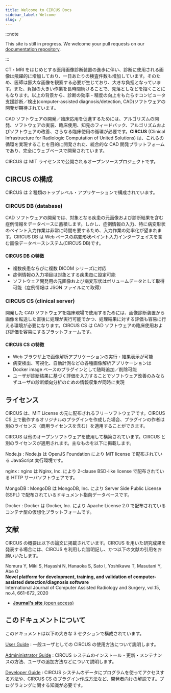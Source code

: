 ```yaml
---
title: Welcome to CIRCUS Docs
sidebar_label: Welcome
slug: /
---
```


:::note

This site is still in progress. We welcome your pull requests on our [documentation repository](https://github.com/utrad-ical/circus-docs).

:::

CT・MRI をはじめとする医用画像診断装置の進歩に伴い、診断に使用される画像は飛躍的に増加しており、一日あたりの検査件数も増加しています。そのため、医師は膨大な画像を観察する必要が生じており、大きな負担となっています。また、負担の大きい作業を長時間続けることで、見落としなどを招くことにもなります。以上の背景から、診断の効率・精度の向上をもたらすコンピュータ支援診断／検出(computer-assisted diagnosis/detection, CAD)ソフトウェアの開発が期待されています。

CAD ソフトウェアの開発／臨床応用を促進するためには、アルゴリズムの開発、ソフトウェアの実装、臨床使用、知見のフィードバック、アルゴリズムおよびソフトウェアの改善、さらなる臨床使用の循環が必要です。**CIRCUS** (Clinical Infrastructure for Radiologic Computation of United Solutions) は、これらの循環を実現することを目的に開発された、統合的な CAD 開発プラットフォームであり、完全にウェブベースで開発されています。

CIRCUS は MIT ライセンスで公開されるオープンソースプロジェクトです。

## CIRCUS の構成

CIRCUS は 2 種類のトップレベル・アプリケーションで構成されています。

### CIRCUS DB (database)

CAD ソフトウェアの開発では、対象となる疾患の元画像および診断結果を含む症例情報をデータベースに蓄積します。しかし、症例情報の入力、特に病変形状のペイント入力作業は非常に時間を要するため、入力作業の効率化が望まれます。CIRCUS DB は Web ベースの病変形状ペイント入力インターフェイスを含む画像データベースシステム(CIRCUS DB)です。

#### CIRCUS DB の特徴

- 複数疾患ならびに複数 DICOM シリーズに対応
- 症例情報の入力項目は対象とする疾患毎に設定可能
- ソフトウェア開発用の元画像および病変形状はボリュームデータとして取得可能（症例情報は JSON ファイルにて取得）

### CIRCUS CS (clinical server)

開発した CAD ソフトウェアを臨床現場で使用するためには、画像診断装置から画像を転送した直後に処理が実行可能でかつ、処理結果に対する評価も容易に行える環境が必要になります。CIRCUS CS は CAD ソフトウェアの臨床使用および評価を容易にするプラットフォームです。

#### CIRCUS CS の特徴

- Web ブラウザ上で画像解析アプリケーションの実行・結果表示が可能
- 病変検出、可視化、自動計測などの各種画像解析アプリケーションは Docker image ベースのプラグインとして随時追加／削除可能
- ユーザが診断結果に基づく評価を入力することでソフトウェア改善のみならずユーザの診断傾向分析のための情報収集が同時に実現

## ライセンス

CIRCUS は、MIT License の元に配布されるフリーソフトウェアです。CIRCUS CS 上で動作するオリジナルのプラグインを作成した場合、プラグインの作者は別のライセンス（商用ライセンスを含む）を適用することができます。

CIRCUS は他のオープンソフトウェアを使用して構築されています。CIRCUS と別のライセンスが適用されます。主なものを以下に掲載します。

Node.js
: Node.js は OpenJS Foundation により MIT license で配布されている JavaScript 実行環境です。

nginx
: nginx は Nginx, Inc. により 2-clause BSD-like license で配布されている HTTP サーバソフトウェアです。

MongoDB
: MongoDB は MongoDB, Inc. により Server Side Public License (SSPL) で配布されているドキュメント指向データベースです。

Docker
: Docker は Docker, Inc. により Apache License 2.0 で配布されているコンテナ型の仮想化プラットフォームです。

## 文献

CIRCUS の概要は以下の論文に掲載されています。CIRCUS を用いた研究成果を発表する場合には、CIRCUS を利用した旨明記し、かつ以下の文献の引用をお願いいたします。

Nomura Y, Miki S, Hayashi N, Hanaoka S, Sato I, Yoshikawa T, Masutani Y, Abe O<br />
**Novel platform for development, training, and validation of computer-assisted detection/diagnosis software**<br />
International Journal of Computer Assisted Radiology and Surgery, vol.15, no.4, 661-672, 2020

- [**Journal's site** (open access)](https://rdcu.be/b2OLL)

## このドキュメントについて

このドキュメントは以下の大きな 3 セクションで構成されています。

[User Guide](users/login)
: 一般ユーザとしての CIRCUS の使用方法について説明します。

[Admininistrator Guide](admin/installation)
: CIRCUS システムのインストール・更新・メンテナンスの方法、ユーザの追加方法などについて説明します。

[Developer Guide](dev/index)
: CIRCUS システムのデータにプログラムを使ってアクセスする方法や、CIRCUS CS のプラグイン作成方法など、開発者向けの解説です。プログラミングに関する知識が必要です。
